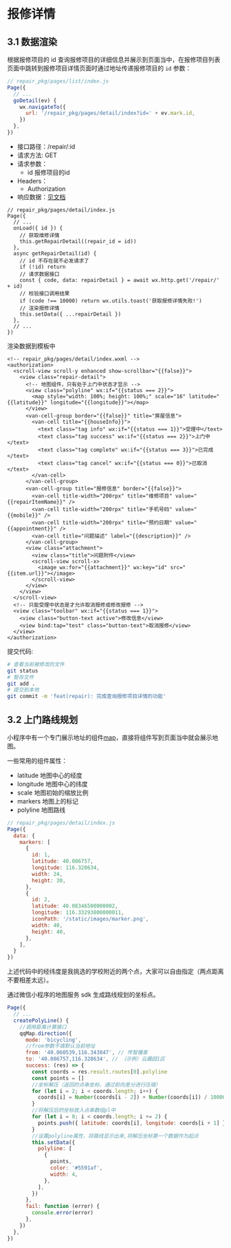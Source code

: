 # 报修详情

## 3.1 数据渲染

根据报修项目的 id 查询报修项目的详细信息并展示到页面当中，在报修项目列表页面中跳转到报修项目详情页面时通过地址传递报修项目的 `id` 参数：

```javascript
// repair_pkg/pages/list/index.js
Page({
  // ...
  goDetail(ev) {
    wx.navigateTo({
      url: '/repair_pkg/pages/detail/index?id=' + ev.mark.id,
    })
  },
})
```

- 接口路径：/repair/:id
- 请求方法: GET
- 请求参数：
  - id 报修项目的id
- Headers：
  - Authorization
- 响应数据：[见文档](https://www.apifox.cn/apidoc/shared-8d66c345-7a9a-4844-9a5a-1201852f6faa/api-41400757)

```javascript{3-15}
// repair_pkg/pages/detail/index.js
Page({
  // ...
  onLoad({ id }) {
    // 获取维修详情
    this.getRepairDetail((repair_id = id))
  },
  async getRepairDetail(id) {
    // id 不存在就不必发请求了
    if (!id) return
    // 请求数据接口
    const { code, data: repairDetail } = await wx.http.get('/repair/' + id)
    // 校验接口调用结果
    if (code !== 10000) return wx.utils.toast('获取报修详情失败!')
    // 渲染报修详情
    this.setData({ ...repairDetail })
  },
  // ...
})
```

渲染数据到模板中

```xml{5-8,31-35}
<!-- repair_pkg/pages/detail/index.wxml -->
<authorization>
  <scroll-view scroll-y enhanced show-scrollbar="{{false}}">
    <view class="repair-detail">
      <!-- 地图组件，只有处于上门中状态才显示 -->
      <view class="polyline" wx:if="{{status === 2}}">
        <map style="width: 100%; height: 100%;" scale="16" latitude="{{latitude}}" longitude="{{longitude}}"></map>
      </view>
      <van-cell-group border="{{false}}" title="房屋信息">
        <van-cell title="{{houseInfo}}">
          <text class="tag info" wx:if="{{status === 1}}">受理中</text>
          <text class="tag success" wx:if="{{status === 2}}">上门中</text>
          <text class="tag complete" wx:if="{{status === 3}}">已完成</text>
          <text class="tag cancel" wx:if="{{status === 0}}">已取消</text>
        </van-cell>
      </van-cell-group>
      <van-cell-group title="报修信息" border="{{false}}">
        <van-cell title-width="200rpx" title="维修项目" value="{{repairItemName}}" />
        <van-cell title-width="200rpx" title="手机号码" value="{{mobile}}" />
        <van-cell title-width="200rpx" title="预约日期" value="{{appointment}}" />
        <van-cell title="问题描述" label="{{description}}" />
      </van-cell-group>
      <view class="attachment">
        <view class="title">问题附件</view>
        <scroll-view scroll-x>
          <image wx:for="{{attachment}}" wx:key="id" src="{{item.url}}"></image>
        </scroll-view>
      </view>
    </view>
  </scroll-view>
  <!-- 只能受理中状态是才允许取消报修或修改报修 -->
  <view class="toolbar" wx:if="{{status === 1}}">
    <view class="button-text active">修改信息</view>
    <view bind:tap="test" class="button-text">取消报修</view>
  </view>
</authorization>
```

提交代码:

```bash
# 查看当前被修改的文件
git status
# 暂存文件
git add .
# 提交到本地
git commit -m 'feat(repair): 完成查询报修项目详情的功能'
```

## 3.2 上门路线规划

小程序中有一个专门展示地址的组件[map](https://developers.weixin.qq.com/miniprogram/dev/component/map.html)，直接将组件写到页面当中就会展示地图。

一些常用的组件属性：

- latitude 地图中心的经度
- longitude 地图中心的纬度
- scale 地图初始的缩放比例
- markers 地图上的标记
- polyline 地图路线


```javascript
// repair_pkg/pages/detail/index.js
Page({
  data: {
    markers: [
      {
        id: 1,
        latitude: 40.086757,
        longitude: 116.328634,
        width: 24,
        height: 30,
      },
      {
        id: 2,
        latitude: 40.08346500000002,
        longitude: 116.33293800000011,
        iconPath: '/static/images/marker.png',
        width: 40,
        height: 40,
      },
    ],
  }
})
```

上述代码中的经纬度是我挑选的学校附近的两个点，大家可以自由指定（两点距离不要相差太远）。

通过微信小程序的地图服务 sdk 生成路线规划的坐标点。

```javascript
Page({
  // ...
  createPolyLine() {
    //调用距离计算接口
    qqMap.direction({
      mode: 'bicycling',
      //from参数不填默认当前地址
      from: '40.060539,116.343847', // 传智播客
      to: '40.086757,116.328634', // （示例）云趣园1区
      success: (res) => {
        const coords = res.result.routes[0].polyline
        const points = []
        //坐标解压（返回的点串坐标，通过前向差分进行压缩）
        for (let i = 2; i < coords.length; i++) {
          coords[i] = Number(coords[i - 2]) + Number(coords[i]) / 1000000
        }
        //将解压后的坐标放入点串数组pl中
        for (let i = 0; i < coords.length; i += 2) {
          points.push({ latitude: coords[i], longitude: coords[i + 1] })
        }
        //设置polyline属性，将路线显示出来,将解压坐标第一个数据作为起点
        this.setData({
          polyline: [
            {
              points,
              color: '#5591af',
              width: 4,
            },
          ],
        })
      },
      fail: function (error) {
        console.error(error)
      },
    })
  },
})
```
